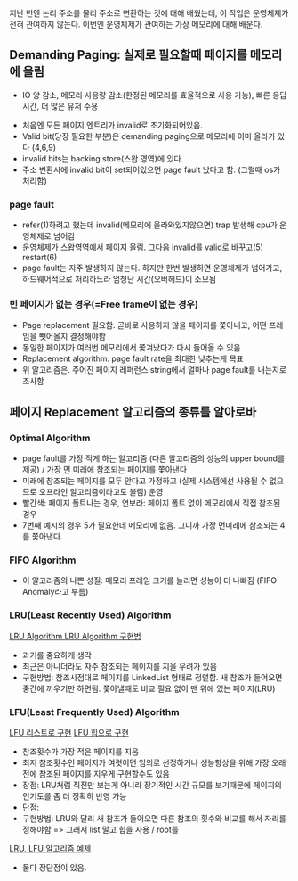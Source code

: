 지난 번엔 논리 주소를 물리 주소로 변환하는 것에 대해 배웠는데, 이 작업은 운영체제가 전혀 관여하지 않는다.
이번엔 운영체제가 관여하는 가상 메모리에 대해 배운다.

## Demanding Paging: 실제로 필요할때 페이지를 메모리에 올림
- IO 양 감소, 메모리 사용량 감소(한정된 메모리를 효율적으로 사용 가능), 빠른 응답시간, 더 많은 유저 수용

[](vm1)

- 처음엔 모든 페이지 엔트리가 invalid로 초기화되어있음.
- Valid bit(당장 필요한 부분)은 demanding paging으로 메모리에 이미 올라가 있다 (4,6,9)
- invalid bits는 backing store(스왑 영역)에 있다.
- 주소 변환시에 invalid bit이 set되어있으면 page fault 났다고 함. (그럴때 os가 처리함)

### page fault

[](vm2)
[](vm3)

- refer(1)하려고 했는데 invalid(메모리에 올라와있지않으면) trap 발생해 cpu가 운영체제로 넘어감
- 운영체제가 스왑영역에서 페이지 올림. 그다음 invalid를 valid로 바꾸고(5) restart(6)
- page fault는 자주 발생하지 않는다. 하지만 한번 발생하면 운영체제가 넘어가고, 하드웨어적으로 처리하느라 엄청난 시간(오버헤드)이 소모됨

### 빈 페이지가 없는 경우(=Free frame이 없는 경우)

- Page replacement 필요함. 곧바로 사용하지 않을 페이지를 쫓아내고, 어떤 프레임을 뺏어올지 결정해야함
- 동일한 페이지가 여러번 메모리에서 쫓겨났다가 다시 들어올 수 있음
- Replacement algorithm: page fault rate을 최대한 낮추는게 목표
- 위 알고리즘은. 주어진 페이지 레퍼런스 string에서 얼마나 page fault를 내는지로 조사함

## 페이지 Replacement 알고리즘의 종류를 알아로바

### Optimal Algorithm

[](vm4)

- page fault를 가장 적게 하는 알고리즘 (다른 알고리즘의 성능의 upper bound를 제공) / 가장 먼 미래에 참조되는 페이지를 쫓아낸다
- 미래에 참조되는 페이지를 모두 안다고 가정하고 (실제 시스템에선 사용될 수 없으므로 오프라인 알고리즘이라고도 불림) 운영
- 빨간색: 페이지 폴트나는 경우, 연보라: 페이지 폴트 없이 메모리에서 직접 참조된 경우
- 7번째 예시의 경우 5가 필요한데 메모리에 없음. 그니까 가장 먼미래에 참조되는 4를 쫓아낸다.

### FIFO Algorithm

[](vm5)

- 이 알고리즘의 나쁜 성질: 메모리 프레임 크기를 늘리면 성능이 더 나빠짐 (FIFO Anomaly라고 부름)

### LRU(Least Recently Used) Algorithm

[LRU Algorithm ](vm6)
[LRU Algorithm 구현법](vm8)

- 과거를 중요하게 생각
- 최근은 아니더라도 자주 참조되는 페이지를 지울 우려가 있음
- 구현방법: 참조시점대로 페이지를 LinkedList 형태로 정렬함. 새 참조가 들어오면 중간에 끼우기만 하면됨. 쫓아낼때도 비교 필요 없이 맨 위에 있는 페이지(LRU)

### LFU(Least Frequently Used) Algorithm
[LFU 리스트로 구현](vm9)
[LFU 힙으로 구현](vm10)
- 참조횟수가 가장 적은 페이지를 지움
- 최저 참조횟수인 페이지가 여럿이면 임의로 선정하거나 성능향상을 위해 가장 오래전에 참조된 페이지를 지우게 구현할수도 있음
- 장점: LRU처럼 직전만 보는게 아니라 장기적인 시간 규모를 보기때문에 페이지의 인기도를 좀 더 정확히 반영 가능
- 단점:
- 구현방법: LRU와 달리 새 참조가 들어오면 다른 참조의 횟수와 비교를 해서 자리를 정해야함 => 그래서 list 말고 힙을 사용 / root를 

[LRU, LFU 알고리즘 예제](vm7)

- 둘다 장단점이 있음. 

